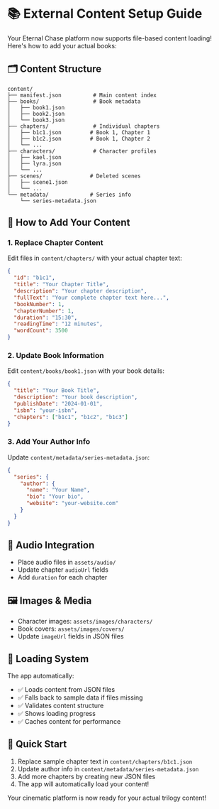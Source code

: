 # 📚 External Content Setup Guide

Your Eternal Chase platform now supports file-based content loading! Here's how to add your actual books:

## 🗂️ **Content Structure**

```
content/
├── manifest.json          # Main content index
├── books/                 # Book metadata
│   ├── book1.json
│   ├── book2.json
│   └── book3.json
├── chapters/              # Individual chapters
│   ├── b1c1.json         # Book 1, Chapter 1
│   ├── b1c2.json         # Book 1, Chapter 2
│   └── ...
├── characters/            # Character profiles
│   ├── kael.json
│   ├── lyra.json
│   └── ...
├── scenes/               # Deleted scenes
│   ├── scene1.json
│   └── ...
└── metadata/             # Series info
    └── series-metadata.json
```

## 📝 **How to Add Your Content**

### 1. **Replace Chapter Content**
Edit files in `content/chapters/` with your actual chapter text:

```json
{
  "id": "b1c1",
  "title": "Your Chapter Title",
  "description": "Your chapter description",
  "fullText": "Your complete chapter text here...",
  "bookNumber": 1,
  "chapterNumber": 1,
  "duration": "15:30",
  "readingTime": "12 minutes",
  "wordCount": 3500
}
```

### 2. **Update Book Information**
Edit `content/books/book1.json` with your book details:

```json
{
  "title": "Your Book Title",
  "description": "Your book description",
  "publishDate": "2024-01-01",
  "isbn": "your-isbn",
  "chapters": ["b1c1", "b1c2", "b1c3"]
}
```

### 3. **Add Your Author Info**
Update `content/metadata/series-metadata.json`:

```json
{
  "series": {
    "author": {
      "name": "Your Name",
      "bio": "Your bio",
      "website": "your-website.com"
    }
  }
}
```

## 🎵 **Audio Integration**
- Place audio files in `assets/audio/`
- Update chapter `audioUrl` fields
- Add `duration` for each chapter

## 🖼️ **Images & Media**
- Character images: `assets/images/characters/`
- Book covers: `assets/images/covers/`
- Update `imageUrl` fields in JSON files

## 🔄 **Loading System**
The app automatically:
- ✅ Loads content from JSON files
- ✅ Falls back to sample data if files missing
- ✅ Validates content structure
- ✅ Shows loading progress
- ✅ Caches content for performance

## 🚀 **Quick Start**
1. Replace sample chapter text in `content/chapters/b1c1.json`
2. Update author info in `content/metadata/series-metadata.json`
3. Add more chapters by creating new JSON files
4. The app will automatically load your content!

Your cinematic platform is now ready for your actual trilogy content!